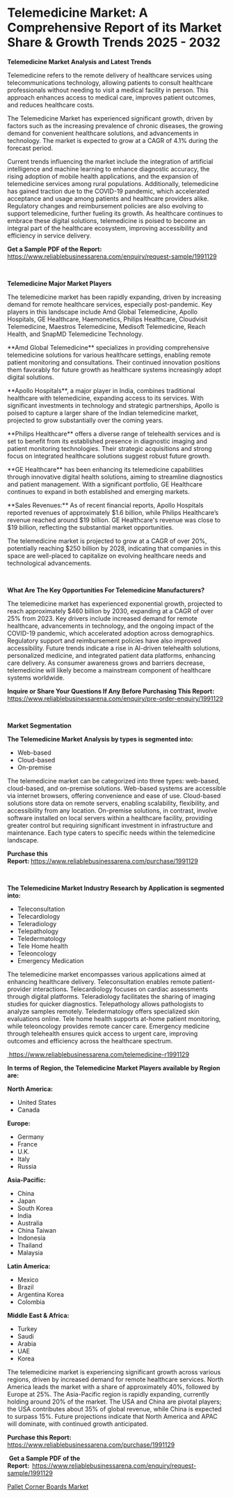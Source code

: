 <p><h1>Telemedicine Market: A Comprehensive Report of its Market Share & Growth Trends 2025 - 2032</h1></p><p><strong>Telemedicine Market Analysis and Latest Trends</strong></p>
<p><p>Telemedicine refers to the remote delivery of healthcare services using telecommunications technology, allowing patients to consult healthcare professionals without needing to visit a medical facility in person. This approach enhances access to medical care, improves patient outcomes, and reduces healthcare costs.</p><p>The Telemedicine Market has experienced significant growth, driven by factors such as the increasing prevalence of chronic diseases, the growing demand for convenient healthcare solutions, and advancements in technology. The market is expected to grow at a CAGR of 4.1% during the forecast period. </p><p>Current trends influencing the market include the integration of artificial intelligence and machine learning to enhance diagnostic accuracy, the rising adoption of mobile health applications, and the expansion of telemedicine services among rural populations. Additionally, telemedicine has gained traction due to the COVID-19 pandemic, which accelerated acceptance and usage among patients and healthcare providers alike. Regulatory changes and reimbursement policies are also evolving to support telemedicine, further fueling its growth. As healthcare continues to embrace these digital solutions, telemedicine is poised to become an integral part of the healthcare ecosystem, improving accessibility and efficiency in service delivery.</p></p>
<p><strong>Get a Sample PDF of the Report:&nbsp;</strong> <a href="https://www.reliablebusinessarena.com/enquiry/request-sample/1991129?utm_campaign=2868&utm_medium=2&utm_source=Github&utm_content=ia&utm_term=09032025&utm_id=telemedicine">https://www.reliablebusinessarena.com/enquiry/request-sample/1991129</a></p>
<p>&nbsp;</p>
<p><strong>Telemedicine Major Market Players</strong></p>
<p><p>The telemedicine market has been rapidly expanding, driven by increasing demand for remote healthcare services, especially post-pandemic. Key players in this landscape include Amd Global Telemedicine, Apollo Hospitals, GE Healthcare, Haemonetics, Philips Healthcare, Cloudvisit Telemedicine, Maestros Telemedicine, Medisoft Telemedicine, Reach Health, and SnapMD Telemedicine Technology.</p><p>**Amd Global Telemedicine** specializes in providing comprehensive telemedicine solutions for various healthcare settings, enabling remote patient monitoring and consultations. Their continued innovation positions them favorably for future growth as healthcare systems increasingly adopt digital solutions.</p><p>**Apollo Hospitals**, a major player in India, combines traditional healthcare with telemedicine, expanding access to its services. With significant investments in technology and strategic partnerships, Apollo is poised to capture a larger share of the Indian telemedicine market, projected to grow substantially over the coming years.</p><p>**Philips Healthcare** offers a diverse range of telehealth services and is set to benefit from its established presence in diagnostic imaging and patient monitoring technologies. Their strategic acquisitions and strong focus on integrated healthcare solutions suggest robust future growth.</p><p>**GE Healthcare** has been enhancing its telemedicine capabilities through innovative digital health solutions, aiming to streamline diagnostics and patient management. With a significant portfolio, GE Healthcare continues to expand in both established and emerging markets.</p><p>**Sales Revenues:** As of recent financial reports, Apollo Hospitals reported revenues of approximately $1.6 billion, while Philips Healthcare’s revenue reached around $19 billion. GE Healthcare's revenue was close to $19 billion, reflecting the substantial market opportunities.</p><p>The telemedicine market is projected to grow at a CAGR of over 20%, potentially reaching $250 billion by 2028, indicating that companies in this space are well-placed to capitalize on evolving healthcare needs and technological advancements.</p></p>
<p>&nbsp;</p>
<p><strong>What Are The Key Opportunities For Telemedicine Manufacturers?</strong></p>
<p><p>The telemedicine market has experienced exponential growth, projected to reach approximately $460 billion by 2030, expanding at a CAGR of over 25% from 2023. Key drivers include increased demand for remote healthcare, advancements in technology, and the ongoing impact of the COVID-19 pandemic, which accelerated adoption across demographics. Regulatory support and reimbursement policies have also improved accessibility. Future trends indicate a rise in AI-driven telehealth solutions, personalized medicine, and integrated patient data platforms, enhancing care delivery. As consumer awareness grows and barriers decrease, telemedicine will likely become a mainstream component of healthcare systems worldwide.</p></p>
<p><strong>Inquire or Share Your Questions If Any Before Purchasing This Report:</strong> <a href="https://www.reliablebusinessarena.com/enquiry/pre-order-enquiry/1991129?utm_campaign=2868&utm_medium=2&utm_source=Github&utm_content=ia&utm_term=09032025&utm_id=telemedicine">https://www.reliablebusinessarena.com/enquiry/pre-order-enquiry/1991129</a></p>
<p>&nbsp;</p>
<p><strong>Market Segmentation</strong></p>
<p><strong>The Telemedicine Market Analysis by types is segmented into:</strong></p>
<p><ul><li>Web-based</li><li>Cloud-based</li><li>On-premise</li></ul></p>
<p><p>The telemedicine market can be categorized into three types: web-based, cloud-based, and on-premise solutions. Web-based systems are accessible via internet browsers, offering convenience and ease of use. Cloud-based solutions store data on remote servers, enabling scalability, flexibility, and accessibility from any location. On-premise solutions, in contrast, involve software installed on local servers within a healthcare facility, providing greater control but requiring significant investment in infrastructure and maintenance. Each type caters to specific needs within the telemedicine landscape.</p></p>
<p><strong>Purchase this Report:&nbsp;</strong><a href="https://www.reliablebusinessarena.com/purchase/1991129?utm_campaign=2868&utm_medium=2&utm_source=Github&utm_content=ia&utm_term=09032025&utm_id=telemedicine">https://www.reliablebusinessarena.com/purchase/1991129</a></p>
<p>&nbsp;</p>
<p><strong>The Telemedicine Market Industry Research by Application is segmented into:</strong></p>
<p><ul><li>Teleconsultation</li><li>Telecardiology</li><li>Teleradiology</li><li>Telepathology</li><li>Teledermatology</li><li>Tele Home health</li><li>Teleoncology</li><li>Emergency Medication</li></ul></p>
<p><p>The telemedicine market encompasses various applications aimed at enhancing healthcare delivery. Teleconsultation enables remote patient-provider interactions. Telecardiology focuses on cardiac assessments through digital platforms. Teleradiology facilitates the sharing of imaging studies for quicker diagnostics. Telepathology allows pathologists to analyze samples remotely. Teledermatology offers specialized skin evaluations online. Tele home health supports at-home patient monitoring, while teleoncology provides remote cancer care. Emergency medicine through telehealth ensures quick access to urgent care, improving outcomes and efficiency across the healthcare spectrum.</p></p>
<p><a href="https://www.reliablebusinessarena.com/telemedicine-r1991129?utm_campaign=2868&utm_medium=2&utm_source=Github&utm_content=ia&utm_term=09032025&utm_id=telemedicine">&nbsp;https://www.reliablebusinessarena.com/telemedicine-r1991129</a></p>
<p><strong>In terms of Region, the Telemedicine Market Players available by Region are:</strong></p>
<p>
    <p> <strong> North America: </strong>
        <ul>
            <li>United States</li>
            <li>Canada</li>
        </ul>
        </p> 
    <p> <strong> Europe: </strong>
        <ul>
            <li>Germany</li>
            <li>France</li>
            <li>U.K.</li>
            <li>Italy</li>
            <li>Russia</li>
        </ul>
        </p> 
    <p> <strong> Asia-Pacific: </strong>
        <ul>
            <li>China</li>
            <li>Japan</li>
            <li>South Korea</li>
            <li>India</li>
            <li>Australia</li>
            <li>China Taiwan</li>
            <li>Indonesia</li>
            <li>Thailand</li>
            <li>Malaysia</li>
        </ul>
        </p> 
    <p> <strong> Latin America: </strong>
        <ul>
            <li>Mexico</li>
            <li>Brazil</li>
            <li>Argentina Korea</li>
            <li>Colombia</li>
        </ul>
        </p> 
    <p> <strong> Middle East & Africa: </strong>
        <ul>
            <li>Turkey</li>
            <li>Saudi</li>
            <li>Arabia</li>
            <li>UAE</li>
            <li>Korea</li>
        </ul>
    </p>
    </p>
<p><p>The telemedicine market is experiencing significant growth across various regions, driven by increased demand for remote healthcare services. North America leads the market with a share of approximately 40%, followed by Europe at 25%. The Asia-Pacific region is rapidly expanding, currently holding around 20% of the market. The USA and China are pivotal players; the USA contributes about 35% of global revenue, while China is expected to surpass 15%. Future projections indicate that North America and APAC will dominate, with continued growth anticipated.</p></p>
<p><strong>Purchase this Report: </strong><a href="https://www.reliablebusinessarena.com/purchase/1991129?utm_campaign=2868&utm_medium=2&utm_source=Github&utm_content=ia&utm_term=09032025&utm_id=telemedicine">https://www.reliablebusinessarena.com/purchase/1991129</a></p>
<p>&nbsp;<strong>Get a Sample PDF of the Report:&nbsp;&nbsp;</strong><a href="https://www.reliablebusinessarena.com/enquiry/request-sample/1991129?utm_campaign=2868&utm_medium=2&utm_source=Github&utm_content=ia&utm_term=09032025&utm_id=telemedicine">https://www.reliablebusinessarena.com/enquiry/request-sample/1991129</a></p>
<p><strong></strong></p>
<p><p><a href="https://github.com/benhaeneye/Market-Research-Report-List-1/blob/main/pallet-corner-boards-market.md?utm_campaign=2868&utm_medium=2&utm_source=Github&utm_content=ia&utm_term=09032025&utm_id=telemedicine">Pallet Corner Boards Market</a></p></p>